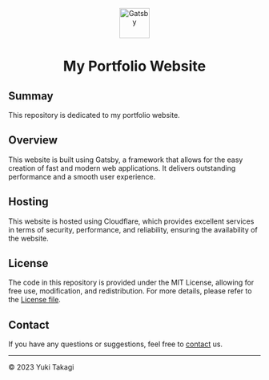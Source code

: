 <p align="center">
  <a href="https://www.gatsbyjs.com/?utm_source=starter&utm_medium=readme&utm_campaign=minimal-starter">
    <img alt="Gatsby" src="https://www.gatsbyjs.com/Gatsby-Monogram.svg" width="60" />
  </a>
</p>
<h1 align="center">
  My Portfolio Website
</h1>

## Summay

This repository is dedicated to my portfolio website.

## Overview

This website is built using Gatsby, a framework that allows for the easy creation of fast and modern web applications. It delivers outstanding performance and a smooth user experience.

## Hosting

This website is hosted using Cloudflare, which provides excellent services in terms of security, performance, and reliability, ensuring the availability of the website.

## License

The code in this repository is provided under the MIT License, allowing for free use, modification, and redistribution. For more details, please refer to the [License file](LICENSE).

## Contact

If you have any questions or suggestions, feel free to [contact](mailto:youremail@example.com) us.

---

© 2023 Yuki Takagi
